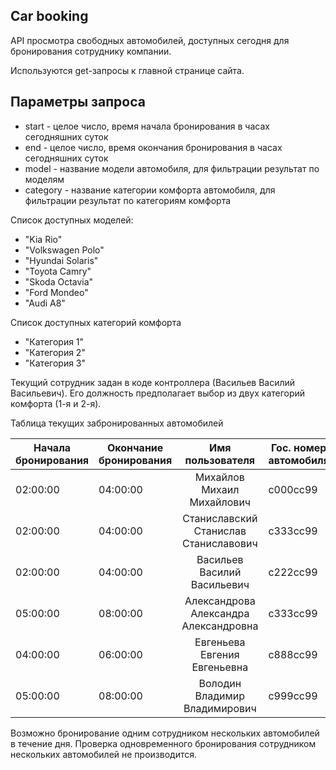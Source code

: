 ## Car booking

API просмотра свободных автомобилей, доступных сегодня для бронирования сотруднику компании.

Используются get-запросы к главной странице сайта.
## Параметры запроса

- start - целое число, время начала бронирования в часах сегодняшних суток
- end - целое число, время окончания бронирования в часах сегодняшних суток
- model - название модели автомобиля, для фильтрации результат по моделям
- category - название категории комфорта автомобиля, для фильтрации результат по категориям комфорта

Список доступных моделей:

- "Kia Rio"
- "Volkswagen Polo"
- "Hyundai Solaris"
- "Toyota Camry"
- "Skoda Octavia"
- "Ford Mondeo"
- "Audi A8"

Список доступных категорий комфорта

- "Категория 1"
- "Категория 2"
- "Категория 3"

Текущий сотрудник задан в коде контроллера (Васильев Василий Васильевич).
Его должность предполагает выбор из двух категорий комфорта (1-я и 2-я).

Таблица текущих забронированных автомобилей

| Начала бронирования | Окончание бронирования |            Имя пользователя           | Гос. номер автомобиля |
|---------------------|------------------------|:-------------------------------------:|-----------------------|
| 02:00:00            | 04:00:00               | Михайлов Михаил Михайлович            | c000cc99              |
| 02:00:00            | 04:00:00               | Станиславский Станислав Станиславович | c333cc99              |
| 02:00:00            | 04:00:00               | Васильев Василий Васильевич           | c222cc99              |
| 05:00:00            | 08:00:00               | Александрова Александра Александровна | c333cc99              |
| 04:00:00            | 06:00:00               | Евгеньева Евгения Евгеньевна          | c888cc99              |
| 05:00:00            | 08:00:00               | Володин Владимир Владимирович         | c999cc99              |

Возможно бронирование одним сотрудником нескольких автомобилей в течение дня. 
Проверка одновременного бронирования сотрудником нескольких автомобилей не производится.